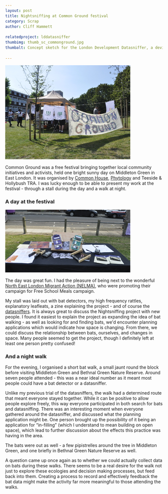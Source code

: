 ```yaml
---
layout: post
title: Nightsniffing at Common Ground festival
category: Scrap
author: Cliff Hammett

relatedproject: lddatasniffer
thumbimg: thumb_sc_commonground.jpg
thumbalt: Concept sketch for the London Development Datasniffer, a device for 'detecting' planning applications

---
```


![A banner saying 'Common Ground' in front of a field and a screen-printing tent](/resources/img/scrap_commonground.jpg)

Common Ground was a free festival bringing together local community initiatives and activists, held one bright sunny day on Middleton Green in East London. It was organised by [Common House](https://www.commonhouse.org.uk), [Phytology](https://phytology.org.uk/) and Teeside & Hollybush TRA. I was lucky enough to be able to present my work at the festival - through a stall during the day and a walk at night.

### A day at the festival

![A table with bat detectors, leaflets and my datasniffer devices](/resources/img/scrap_commongroundstall.jpg)

The day was great fun. I had the pleasure of being next to the wonderful [North East London Migrant Action (NELMA)](https://nelmacampaigns.wordpress.com/), who were promoting their campaign for Free School Meals campaign.

My stall was laid out  with bat detectors, my high frequency rattles, explanatory leafleats, a zine explaining the project - and of course the [datasniffers](/ongoing-projects/2019/08/25/developmentdatasniffer/). It is always great to discuss the Nightsniffing project with new people. I found it easiest to explain the project as expanding the idea of bat walking - as well as looking for and finding bats, we'd encounter planning applications which would indicate how space is changing. From there, we could discuss the relationship between bats, ourselves, and changes in space. Many people seemed to get the project, though I definitely left at least one person pretty confused!

### And a night walk

For the evening, I organised a short bat walk, a small jaunt round the block before visiting Middleton Green and Bethnal Green Nature Reserve. Around seven people attended - this was a near ideal number as it meant most people could have a bat detector or a datasniffer.

Unlike my previous trial of the datasniffers, the walk had a determined route that meant everyone stayed together. While it can be positive to allow people explore freely, this way everyone participated in both search for bats and datasniffing. There was an interesting moment when everyone gathered around the datasniffer, and discussed what the planning application might be. One person brought up the possibility of it being an application for “in-filling” (which I understand to mean building on open space), which lead to further discussion about the effects this practice was having in the area.

The bats were out as well - a few pipistrelles around the tree in Middleton Green, and one briefly in Bethnal Green Nature Reserve as well.

A question came up once again as to whether we could actually collect data on bats during these walks. There seems to be a real desire for the walk not just to explore these ecologies and decision making processes, but feed back into them. Creating a process to record and effectively feedback the bat data might make the activity far more meaningful to those attending the walks.

